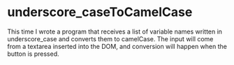 # underscore_caseToCamelCase
This time I wrote  a program that receives a list of variable names written in underscore_case and converts them to camelCase. The input will come from a textarea inserted into the DOM, and conversion will happen when the button is pressed.
